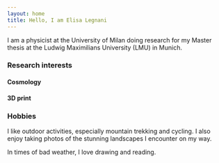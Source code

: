 ```yaml
---
layout: home
title: Hello, I am Elisa Legnani
---
```


I am a physicist at the University of Milan doing research for my Master thesis at the Ludwig Maximilians University (LMU) in Munich.

### Research interests

#### Cosmology

#### 3D print

### Hobbies

I like outdoor activities, especially mountain trekking and cycling. I also enjoy taking photos of the stunning landscapes I encounter on my way.

In times of bad weather, I love drawing and reading.
